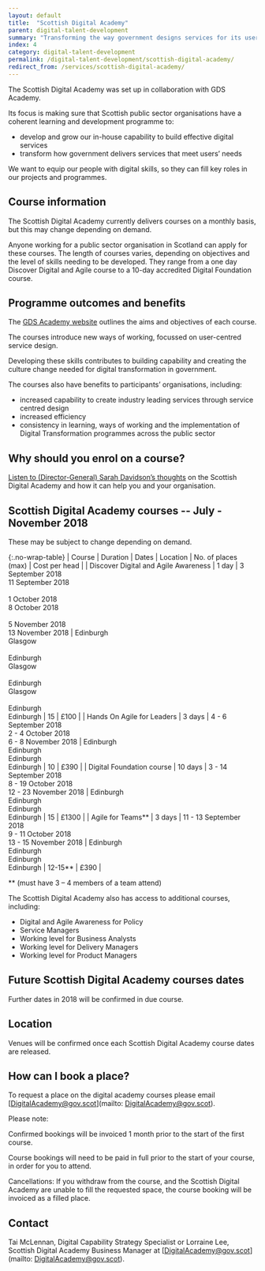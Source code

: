 ```yaml
---
layout: default
title:  "Scottish Digital Academy"
parent: digital-talent-development
summary: "Transforming the way government designs services for its users."
index: 4
category: digital-talent-development
permalink: /digital-talent-development/scottish-digital-academy/
redirect_from: /services/scottish-digital-academy/
---
```


The Scottish Digital Academy was set up in collaboration with GDS Academy.

Its focus is making sure that Scottish public sector organisations have a coherent learning and development programme to:

- develop and grow our in-house capability to build effective digital services
- transform how government delivers services that meet users’ needs

We want to equip our people with digital skills, so they can fill key roles in our projects and programmes.

## Course information

The Scottish Digital Academy currently delivers courses on a monthly basis, but this may change depending on demand.

Anyone working for a public sector organisation in Scotland can apply for these courses.
The length of courses varies, depending on objectives and the level of skills needing to be developed. They range from a one day Discover Digital and Agile course to a 10-day accredited Digital Foundation course.

## Programme outcomes and benefits

The [GDS Academy website](https://www.gov.uk/gdsacademy) outlines the aims and objectives of each course.

The courses introduce new ways of working, focussed on user-centred service design.

Developing these skills contributes to building capability and creating the culture change needed for digital transformation in government.

The courses also have benefits to participants’ organisations, including:

- increased capability to create industry leading services through service centred design
- increased efficiency
- consistency in learning, ways of working and the implementation of Digital Transformation programmes across the public sector

## Why should you enrol on a course?

[Listen to (Director-General) Sarah Davidson’s thoughts](https://youtu.be/-siy1zmbtFI) on the Scottish Digital Academy and how it can help you and your organisation.

## Scottish Digital Academy courses -- July - November 2018

These may be subject to change depending on demand.

{:.no-wrap-table}
| Course | Duration | Dates | Location | No. of places (max) | Cost per head |
| Discover Digital and Agile Awareness | 1 day | 3 September 2018<br>11 September 2018<br><br>1 October 2018<br>8 October 2018<br><br>5 November 2018<br>13 November 2018 | Edinburgh<br>Glasgow<br><br>Edinburgh<br>Glasgow<br><br>Edinburgh<br>Glasgow<br><br>Edinburgh<br>Edinburgh | 15 | £100 |
| Hands On Agile for Leaders | 3 days | 4 - 6 September 2018<br>2 - 4 October 2018<br>6 - 8 November 2018 | Edinburgh<br>Edinburgh<br>Edinburgh<br>Edinburgh | 10 | £390 |
| Digital Foundation course | 10 days | 3 - 14 September 2018<br>8 - 19 October 2018<br>12 - 23 November 2018 | Edinburgh<br>Edinburgh<br>Edinburgh<br>Edinburgh | 15 | £1300 |
| Agile for Teams** | 3 days | 11 - 13 September 2018<br>9 - 11 October 2018<br>13 - 15 November 2018 | Edinburgh<br>Edinburgh<br>Edinburgh<br>Edinburgh | 12-15** | £390 |

** (must have 3 – 4 members of a team attend)

The Scottish Digital Academy also has access to additional courses, including:

- Digital and Agile Awareness for Policy
- Service Managers
- Working level for Business Analysts
- Working level for Delivery Managers
- Working level for Product Managers


## Future Scottish Digital Academy courses dates

Further dates in 2018 will be confirmed in due course.

## Location

Venues will be confirmed once each Scottish Digital Academy course dates are released.

## How can I book a place?

To request a place on the digital academy courses please email [DigitalAcademy@gov.scot](mailto: DigitalAcademy@gov.scot).

Please note:

Confirmed bookings will be invoiced 1 month prior to the start of the first course.

Course bookings will need to be paid in full prior to the start of your course, in order for you to attend.

Cancellations: If you withdraw from the course, and the Scottish Digital Academy are unable to fill the requested space, the course booking will be invoiced as a filled place.

## Contact
Tai McLennan, Digital Capability Strategy Specialist or Lorraine Lee, Scottish Digital Academy Business Manager at [DigitalAcademy@gov.scot](mailto: DigitalAcademy@gov.scot).
